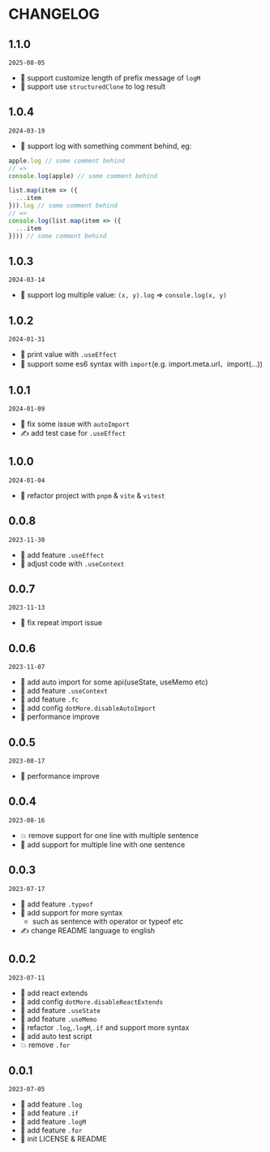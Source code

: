# CHANGELOG

## 1.1.0

`2025-08-05`

- 🌟 support customize length of prefix message of `logM`
- 🌟 support use `structuredClone` to log result

## 1.0.4

`2024-03-19`

* 🌟 support log with something comment behind, eg:

```js
apple.log // some comment behind
// =>
console.log(apple) // some comment behind

list.map(item => ({
  ...item
})).log // some comment behind
// =>
console.log(list.map(item => ({
  ...item
}))) // some comment behind
```

## 1.0.3

`2024-03-14`

* 🌟 support log multiple value: `(x, y).log` => `console.log(x, y)`

## 1.0.2

`2024-01-31`

* 🌟 print value with `.useEffect`
* 🌟 support some es6 syntax with `import`(e.g. import.meta.url、import(...))

## 1.0.1 

`2024-01-09`

* 🐛 fix some issue with `autoImport`
* ✍️ add test case for `.useEffect`

## 1.0.0

`2024-01-04`

* 🌟 refactor project with `pnpm` & `vite` & `vitest`

## 0.0.8

`2023-11-30`

* 🌟 add feature `.useEffect`
* 🌟 adjust code with `.useContext`

## 0.0.7

`2023-11-13`

* 🐛 fix repeat import issue

## 0.0.6

`2023-11-07`

* 🌟 add auto import for some api(useState, useMemo etc)
* 🌟 add feature `.useContext`
* 🌟 add feature `.fc`
* 🌟 add config `dotMore.disableAutoImport`
* 🚀 performance improve

## 0.0.5

`2023-08-17`

* 🚀 performance improve

## 0.0.4

`2023-08-16`

* 💥 remove support for one line with multiple sentence
* 🌟 add support for multiple line with one sentence

## 0.0.3

`2023-07-17`

* 🌟 add feature `.typeof`
* 🌟 add support for more syntax
  * such as sentence with operator or typeof etc
* ✍️ change README language to english

## 0.0.2

`2023-07-11`

* 🌟 add react extends
* 🌟 add config `dotMore.disableReactExtends`
* 🌟 add feature `.useState`
* 🌟 add feature `.useMemo`
* 🌟 refactor `.log`,`.logM`,`.if` and support more syntax
* 🌟 add auto test script
* 💥 remove `.for`

## 0.0.1

`2023-07-05`

* 🌟 add feature `.log`
* 🌟 add feature `.if`
* 🌟 add feature `.logM`
* 🌟 add feature `.for`
* 🌟 init LICENSE & README
